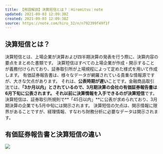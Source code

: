 ```yaml
---
title: 【用語解説】決算短信とは？｜Hiromitsu｜note
updated: 2021-09-03 12:09:38Z
created: 2021-09-03 12:09:38Z
source: https://note.com/hiro_32/n/n792399f49f1f
---
```


## 決算短信とは？

決算短信とは、上場企業が決算および四半期決算の発表を行う際に、決算内容の要点をまとめた書類です。
決算短信はすべての上場企業が作成・開示することが義務付けられており、証券取引所が上場規程によって定めた様式を用いて作成します。
有価証券報告書は、様々なデータが網羅されている貴重な情報源ですが、大きな欠点があります。
それは、**公表時期が遅い**ことです。金融商品取引法では、**「3か月以内」**とされているので、3月期決算の会社の有価証券報告書は6月下旬に公表されます。
それ以前に決算情報を入手できるのが**決算短信**です。
決算短信は、証券取引所規則で**「45日以内」**に公表が求められており、3月期決算の企業でも5月中旬には開示されます。
決算短信の欠点は、開示情報に限界があることですが、経理情報、すなわち財務分析に必要なデータは開示されます。

## 有価証券報告書と決算短信の違い

![](https://assets.st-note.com/production/uploads/images/60250605/picture_pc_7014f0f4006fd2b0e0910f1b4a28deda.png?width=800)